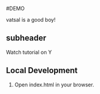 #DEMO

vatsal is a good boy!

## subheader

Watch tutorial on Y

## Local Development

1. Open index.html in your browser.

